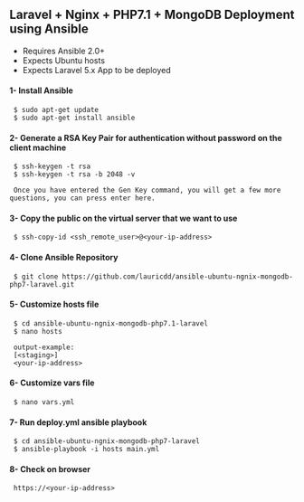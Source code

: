 ## Laravel + Nginx + PHP7.1 + MongoDB Deployment using Ansible 

- Requires Ansible 2.0+
- Expects Ubuntu hosts
- Expects Laravel 5.x App to be deployed

#### 1- Install Ansible 
     $ sudo apt-get update
     $ sudo apt-get install ansible 
           
#### 2- Generate a RSA Key Pair for authentication without password on the client machine
     $ ssh-keygen -t rsa
     $ ssh-keygen -t rsa -b 2048 -v     
      
     Once you have entered the Gen Key command, you will get a few more questions, you can press enter here.
     
#### 3- Copy the public on the virtual server that we want to use
     $ ssh-copy-id <ssh_remote_user>@<your-ip-address>
                 
#### 4- Clone Ansible Repository
     $ git clone https://github.com/lauricdd/ansible-ubuntu-ngnix-mongodb-php7-laravel.git
      
#### 5- Customize hosts file
     $ cd ansible-ubuntu-ngnix-mongodb-php7.1-laravel
     $ nano hosts

     output-example:
     [<staging>]
     <your-ip-address>

#### 6- Customize vars file
     $ nano vars.yml
  
#### 7- Run deploy.yml ansible playbook
     $ cd ansible-ubuntu-ngnix-mongodb-php7-laravel
     $ ansible-playbook -i hosts main.yml

#### 8- Check on browser 
     https://<your-ip-address>

